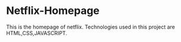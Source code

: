 # Netflix-Homepage
This is the homepage of netflix. Technologies used in this project are HTML,CSS,JAVASCRIPT.
